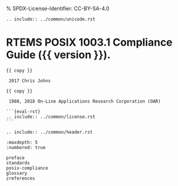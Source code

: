 % SPDX-License-Identifier: CC-BY-SA-4.0

```{eval-rst}
.. include:: ../common/unicode.rst
```

# RTEMS POSIX 1003.1 Compliance Guide ({{ version }}).

````{topic} Copyrights and License
{{ copy }}

 2017 Chris Johns

{{ copy }}

 1988, 2018 On-Line Applications Research Corporation (OAR)

```{eval-rst}
.. include:: ../common/license.rst
```
````

```{eval-rst}
.. include:: ../common/header.rst
```

```{toctree}
:maxdepth: 5
:numbered: true

preface
standards
posix-compliance
glossary
zreferences
```
